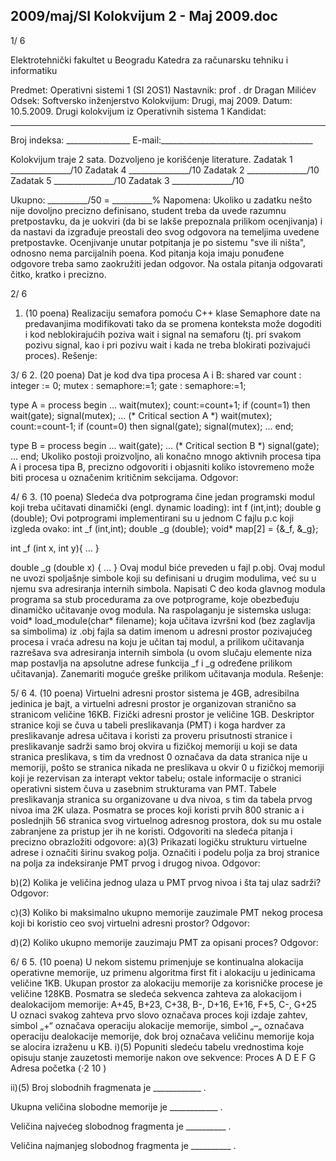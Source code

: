 2009/maj/SI Kolokvijum 2 - Maj 2009.doc
--------------------------------------------------------------------------------


1/  6

Elektrotehnički fakultet u Beogradu
Katedra za računarsku tehniku i informatiku

Predmet: Operativni sistemi 1 (SI  2OS1)
Nastavnik: prof . dr Dragan Milićev
Odsek: Softversko inženjerstvo
Kolokvijum: Drugi, maj 2009.
Datum: 10.5.2009.
Drugi kolokvijum iz Operativnih sistema 1
Kandidat:
 _____________________________________________________________
Broj indeksa: ________________  E-mail:______________________________________

Kolokvijum traje 2 sata. Dozvoljeno je korišćenje literature.
Zadatak 1 _______________/10   Zadatak 4 _______________/10
Zadatak 2 _______________/10   Zadatak 5 _______________/10
Zadatak 3 _______________/10

Ukupno: __________/50 = __________%
Napomena: Ukoliko u zadatku nešto nije dovoljno precizno definisano, student treba da
uvede razumnu pretpostavku, da je uokviri (da bi se lakše prepoznala prilikom ocenjivanja) i
da  nastavi da  izgrađuje  preostali  deo  svog  odgovora  na  temeljima  uvedene  pretpostavke.
Ocenjivanje unutar potpitanja je po sistemu "sve ili ništa", odnosno nema parcijalnih poena.
Kod pitanja koja imaju ponuđene odgovore treba samo zaokružiti jedan odgovor. Na ostala
pitanja odgovarati čitko, kratko i precizno.


2/  6
1. (10 poena)
Realizaciju semafora pomoću C++ klase
Semaphore date na predavanjima modifikovati tako
da  se  promena  konteksta  može  dogoditi  i  kod  neblokirajućih  poziva wait  i signal na
semaforu (tj. pri svakom pozivu signal, kao i pri pozivu wait  i kada ne treba blokirati
pozivajući proces).
Rešenje:


3/  6
2. (20 poena)
Dat je kod dva tipa procesa A i B:
shared var count : integer := 0;
           mutex : semaphore:=1;
           gate : semaphore:=1;

type A  = process begin
  ...
  wait(mutex);
    count:=count+1;
    if (count=1) then wait(gate);
  signal(mutex);
  ...  (*  Critical section A *)
  wait(mutex);
    count:=count-1;
    if (count=0) then signal(gate);
  signal(mutex);
  ...
end;


type B  = process begin
  ...
  wait(gate);
  ...  (*  Critical section B *)
  signal(gate);
  ...
end;
Ukoliko postoji proizvoljno, ali konačno mnogo aktivnih procesa tipa A i procesa tipa B,
precizno odgovoriti i objasniti koliko istovremeno može biti procesa u označenim kritičnim
sekcijama.
Odgovor:

4/  6
3. (10 poena)
Sledeća dva   potprograma čine jedan    programski modul koji treba učitavati dinamički (engl.
dynamic loading):
int f (int,int);
double g (double);
Ovi potprogrami implementirani su u jednom C fajlu p.c koji izgleda ovako:
int _f (int,int);
double _g (double);
void* map[2] = {&_f, &_g};

int _f (int x, int y){
  ...
}

double _g (double x) {
  ...
}
Ovaj modul biće preveden u fajl p.obj. Ovaj modul ne uvozi spoljašnje simbole koji su
definisani u drugim modulima, već su u njemu sva adresiranja internih simbola.
Napisati C deo   koda glavnog modula programa sa stub procedurama za ove potprograme,
koje obezbeđuju dinamičko učitavanje ovog modula. Na raspolaganju je sistemska usluga:
void* load_module(char* filename);
koja učitava izvršni kod (bez zaglavlja sa simbolima) iz .obj   fajla sa datim imenom u adresni
prostor pozivajućeg procesa i vraća adresu na koju je učitan taj modul, a prilikom učitavanja
razrešava sva adresiranja internih simbola (u ovom slučaju elemente niza
map postavlja na
apsolutne adrese funkcija
_f  i _g određene prilikom učitavanja). Zanemariti moguće greške
prilikom učitavanja modula.
Rešenje:



















5/  6
4. (10 poena)
Virtuelni  adresni  prostor  sistema  je 4GB,  adresibilna  jedinica  je  bajt, a  virtuelni  adresni
prostor  je  organizovan   stranično sa  stranicom  veličine 16KB. Fizički adresni  prostor je
veličine 1GB.  Deskriptor stranice koji se čuva u tabeli preslikavanja (PMT) i koga hardver za
preslikavanje adresa učitava i koristi za proveru prisutnosti stranice i preslikavanje sadrži
samo broj okvira u fizičkoj memoriji u koji se data stranica preslikava, s tim da vrednost 0
označava da data stranica nije u memoriji, pošto se stranica nikada ne preslikava u okvir 0 u
fizičkoj memoriji koji je rezervisan za interapt vektor tabelu; ostale informacije o stranici
operativni sistem čuva u zasebnim strukturama van PMT. Tabele preslikavanja stranica su
organizovane u dva nivoa, s tim da tabela prvog nivoa ima 2K ulaza. Posmatra se proces koji
koristi prvih  800 stranic   a i poslednjih 56 stranica svog virtuelnog adresnog prostora, dok su
mu ostale zabranjene za pristup jer ih ne koristi. Odgovoriti na sledeća pitanja i precizno
obrazložiti odgovore:
a)(3) Prikazati logičku strukturu virtuelne adrese i označiti širinu svakog polja. Označiti i
podelu polja za broj stranice na polja za indeksiranje PMT prvog i drugog nivoa.
Odgovor:




b)(2)   Kolika je veličina jednog ulaza u PMT prvog nivoa i šta taj ulaz sadrži?
Odgovor:




c)(3)   Koliko bi maksimalno  ukupno  memorije  zauzimale PMT  nekog  procesa  koji bi
koristio ceo svoj virtuelni adresni prostor?
Odgovor:




d)(2)    Koliko ukupno memorije zauzimaju PMT za opisani proces?
Odgovor:




6/  6
5. (10 poena)
U  nekom  sistemu  primenjuje  se  kontinualna  alokacija  operativne  memorije,  uz primenu
algoritma first  fit i  alokaciju  u  jedinicama  veličine  1KB.  Ukupan  prostor  za  alokaciju
memorije za korisničke procese je veličine 128KB. Posmatra se sledeća sekvenca zahteva za
alokacijom i dealokacijom memorije:
A+45, B+23, C+38, B-, D+16, E+16, F+5, C-, G+25
U oznaci svakog zahteva prvo slovo označava proces koji izdaje zahtev, simbol „+“ označava
operaciju alokacije memorije, simbol „–„ označava operaciju dealokacije memorije, dok broj
označava veličinu memorije koja se alocira izraženu u KB.
i)(5) Popuniti sledeću tabelu vrednostima koje opisuju stanje zauzetosti memorije nakon
ove sekvence:
Proces A D E F G
Adresa
početka (⋅2
10
)



ii)(5) Broj slobodnih fragmenata je ____________ .

Ukupna veličina slobodne memorije je ____________ .

 Veličina najvećeg slobodnog fragmenta je  __________ .

 Veličina najmanjeg slobodnog fragmenta je  __________ .
